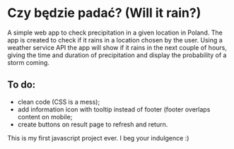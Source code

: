 # Czy będzie padać? (Will it rain?)

A simple web app to check precipitation in a given location in Poland. 
The app is created to check if it rains in a location chosen by the user. Using a weather service API the app will show if it rains in the next couple of hours, giving the time and duration of precipitation and display the probability of a storm coming. 

## To do:
* clean code (CSS is a mess);
* add information icon with tooltip instead of footer (footer overlaps content on mobile;
* create buttons on result page to refresh and return.

This is my first javascript project ever. I beg your indulgence :)
